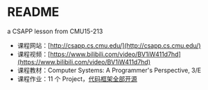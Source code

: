 # README
a CSAPP lesson from CMU15-213
- 课程网站：[http://csapp.cs.cmu.edu/](http://csapp.cs.cmu.edu/)
- 课程视频：[https://www.bilibili.com/video/BV1iW411d7hd](https://www.bilibili.com/video/BV1iW411d7hd)
- 课程教材：Computer Systems: A Programmer's Perspective, 3/E
- 课程作业：11 个 Project，[代码框架全部开源](http://csapp.cs.cmu.edu/3e/labs.html)